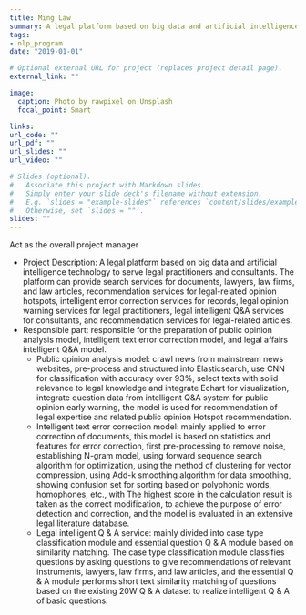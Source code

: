 ```yaml
---
title: Ming Law
summary: A legal platform based on big data and artificial intelligence technology to serve legal practitioners and consultants
tags:
- nlp_program
date: "2019-01-01"

# Optional external URL for project (replaces project detail page).
external_link: ""

image:
  caption: Photo by rawpixel on Unsplash
  focal_point: Smart

links:
url_code: ""
url_pdf: ""
url_slides: ""
url_video: ""

# Slides (optional).
#   Associate this project with Markdown slides.
#   Simply enter your slide deck's filename without extension.
#   E.g. `slides = "example-slides"` references `content/slides/example-slides.md`.
#   Otherwise, set `slides = ""`.
slides: ""
---
```

Act as the overall project manager

- Project Description: A legal platform based on big data and artificial intelligence technology to serve legal practitioners and consultants. The platform can provide search services for documents, lawyers, law firms, and law articles, recommendation services for legal-related opinion hotspots, intelligent error correction services for records, legal opinion warning services for legal practitioners, legal intelligent Q&A services for consultants, and recommendation services for legal-related articles.
- Responsible part: responsible for the preparation of public opinion analysis model, intelligent text error correction model, and legal affairs intelligent Q&A model.
  - Public opinion analysis model: crawl news from mainstream news websites, pre-process and structured into Elasticsearch, use CNN for classification with accuracy over 93%, select texts with solid relevance to legal knowledge and integrate Echart for visualization, integrate question data from intelligent Q&A system for public opinion early warning, the model is used for recommendation of legal expertise and related public opinion Hotspot recommendation.
  - Intelligent text error correction model: mainly applied to error correction of documents, this model is based on statistics and features for error correction, first pre-processing to remove noise, establishing N-gram model, using forward sequence search algorithm for optimization, using the method of clustering for vector compression, using Add-k smoothing algorithm for data smoothing, showing confusion set for sorting based on polyphonic words, homophones, etc., with The highest score in the calculation result is taken as the correct modification, to achieve the purpose of error detection and correction, and the model is evaluated in an extensive legal literature database.
  - Legal intelligent Q & A service: mainly divided into case type classification module and essential question Q & A module based on similarity matching. The case type classification module classifies questions by asking questions to give recommendations of relevant instruments, lawyers, law firms, and law articles, and the essential Q & A module performs short text similarity matching of questions based on the existing 20W Q & A dataset to realize intelligent Q & A of basic questions.
